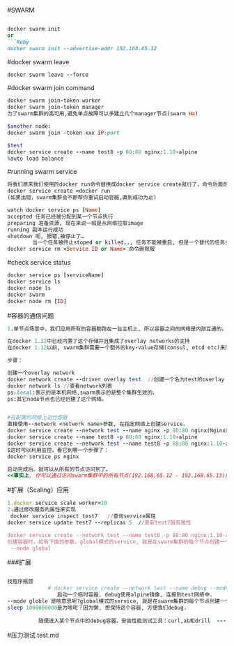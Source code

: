 #SWARM

```Ruby

docker swarm init
or
```Ruby
docker swarm init --advertise-addr 192.168.65.12
```
#docker swarm leave
```Ruby
docker swarm leave --force
```

#docker swarm join command
```Ruby
docker swarm join-token worker
docker swarm join-token manager
为了swarm集群的高可用,避免单点故障可以多建立几个manager节点(swarm Ha)

$another node:
docker swarm join –token xxx IP:port

$test
docker service create --name test8 -p 88:80 nginx:1.10-alpine
%auto load balance

```
#running swarm service
```Ruby
将我们原来我们使用的docker run命令替换成docker service create就行了，命令后面的格式和选项全都一样。
docker service create =docker run 
(如果出错，swarm集群会不断帮你重试启动容器,直到成功为止)

watch docker service ps [Name]
accepted 任务已经被分配到某一个节点执行
preparing 准备资源, 现在来说一般是从网络拉取image
running 副本运行成功
shutdown 呃, 报错,被停止了…
        当一个任务被终止stoped or killed.., 任务不能被重启, 但是一个替代的任务会被创建.
docker service rm <Service ID or Name> 命令删除服
```

#check service status
```Ruby
docker service ps [serviceName]
docker service ls
docker node ls
docker swarm 
docker node rm [ID]
```
#容器的通信问题
```Ruby
1.单节点场景中，我们应用所有的容器都跑在一台主机上, 所以容器之间的网络是内部互通的。

在docker 1.12中已经内置了这个存储并且集成了overlay networks的支持
在docker 1.12以前, swarm集群需要一个额外的key-value存储(consul, etcd etc)来同步网络配置, 保证所有容器在同一个网段中。

步骤：

创建一个overlay network
docker network create --driver overlay test  //创建一个名为test的overlay network
docker network ls //查看network列表
ps:local:表示的是本机网络,swarm表示的是整个集群生效的。
ps:其它node节点也已经创建了这个网络。


#在配置的网络上运行容器
直接使用--network <network name>参数, 在指定网络上创建service.
docker service create --network test --name nginx -p 80:80 nginx(Nginx的这个版本启动很慢）
docker service create --name test8 -p 88:80 nginx:1.10-alpine
docker service create --network test --name test8 -p 88:80 nginx:1.10-alpine
$这时可以利用监控，看它到哪一个步骤了：
docker service ps nginx 

启动完成后。就可以从所有的节点访问到了。
<<事实上, 你可以通过访问swarm集群中的所有节点(192.168.65.12 - 192.168.65.13)的80端口来访问到我们的webui.>>

```
#扩展（Scaling）应用
```Ruby
1.docker service scale worker=10
2.通过修改服务的属性来实现
 docker service inspect test7   //查询service属性
docker service update test7 --replicas 5  //更新test7服务属性

docker service create --network test --name test8 -p 88:80 nginx:1.10-alpine
创建容器时，如有下面的参数，global模式的service, 就是在swarm集群的每个节点创建一个容器副本, 所以如果你想让一个service分布在集群的每个节点上
 --mode global 

```
###扩展
```Ruby

找程序瓶颈
             # docker service create --network test --name debug --mode global alpine sleep 1000000000
                启动一个临时容器, debug使用alpine镜像, 连接到test网络中.
--mode globle 是啥意思呢?global模式的service, 就是在swarm集群的每个节点创建一个容器副本, 所以如果你想让一个service分布在集群的每个节点上，可以使用这个模式.
sleep 1000000000是为啥呢？因为懒, 想保持这个容器, 方便我们debug.
       
          随便进入某个节点中的debug容器，安装性能测试工具：curl,ab和drill  -------#apk add --update curl apache2-utils drill
```

#压力测试
test.md

